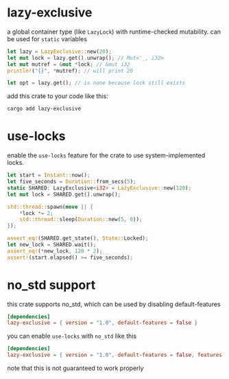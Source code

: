 # lazy-exclusive
a global container type (like `LazyLock`) with runtime-checked mutability. can be used for `static` variables
```rust
let lazy = LazyExclusive::new(20);
let mut lock = lazy.get().unwrap(); // Mut<'_, i32>
let mut mutref = &mut *lock; // &mut i32
println!("{}", *mutref); // will print 20

let opt = lazy.get(); // is none because lock still exists
```
add this crate to your code like this:
```sh
cargo add lazy-exclusive
```

# use-locks
enable the `use-locks` feature for the crate to use system-implemented locks.

```rust
let start = Instant::now();
let five_seconds = Duration::from_secs(5);
static SHARED: LazyExclusive<i32> = LazyExclusive::new(120);
let mut lock = SHARED.get().unwrap();

std::thread::spawn(move || {
    *lock *= 2;
    std::thread::sleep(Duration::new(5, 0));
});

assert_eq!(SHARED.get_state(), State::Locked);
let new_lock = SHARED.wait();
assert_eq!(*new_lock, 120 * 2);
assert!(start.elapsed() >= five_seconds);
```

# no_std support
this crate supports no_std, which can be used by disabling default-features
```toml
[dependencies]
lazy-exclusive = { version = "1.0", default-features = false }
```
you can enable `use-locks` with `no_std` like this
```toml
[dependencies]
lazy-exclusive = { version = "1.0", default-features = false, features = ["use-locks"] }
```
note that this is not guaranteed to work properly
